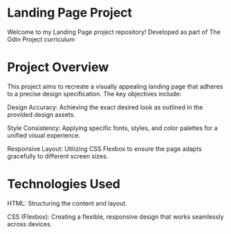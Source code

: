 # Landing Page Project

Welcome to my Landing Page project repository! Developed as part of The Odin Project curriculum

# Project Overview

This project aims to recreate a visually appealing landing page that adheres to a precise design specification. The key objectives include:

Design Accuracy: Achieving the exact desired look as outlined in the provided design assets.

Style Consistency: Applying specific fonts, styles, and color palettes for a unified visual experience.

Responsive Layout: Utilizing CSS Flexbox to ensure the page adapts gracefully to different screen sizes.

# Technologies Used

HTML: Structuring the content and layout.

CSS (Flexbox): Creating a flexible, responsive design that works seamlessly across devices.


